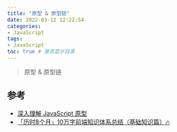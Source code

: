 ```yaml
---
title: "原型 & 原型链"
date: 2022-03-12 12:22:54
categories:
- JavaScript
tags:
- JavaScript
toc: true # 是否显示目录
---
```


> 原型 & 原型链 

<!-- more -->
## 参考
* [深入理解 JavaScript 原型](https://mp.weixin.qq.com/s/1UDILezroK5wrcK-Z5bHOg)
* [「历时8个月」10万字前端知识体系总结（基础知识篇）🔥](https://juejin.cn/post/7146973901166215176)


